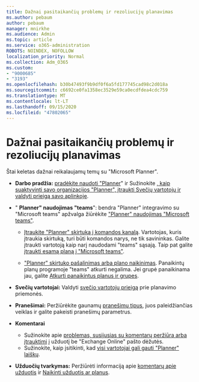 ```yaml
---
title: Dažnai pasitaikančių problemų ir rezoliucijų planavimas
ms.author: pebaum
author: pebaum
manager: mnirkhe
ms.audience: Admin
ms.topic: article
ms.service: o365-administration
ROBOTS: NOINDEX, NOFOLLOW
localization_priority: Normal
ms.collection: Adm_O365
ms.custom:
- "9000685"
- "3193"
ms.openlocfilehash: b30b47493f9b9df0f6a5fd177745cad98c2d018a
ms.sourcegitcommit: c6692ce0fa1358ec3529e59ca0ecdfdea4cdc759
ms.translationtype: MT
ms.contentlocale: lt-LT
ms.lasthandoff: 09/15/2020
ms.locfileid: "47802065"
---
```

# <a name="planner-common-issues-and-resolutions"></a>Dažnai pasitaikančių problemų ir rezoliucijų planavimas

Štai keletas dažnai reikalaujamų temų su "Microsoft Planner".
 
- **Darbo pradžia:** [pradėkite naudoti "Planner](https://support.office.com/article/microsoft-planner-help-4a9a13c6-3adf-4a60-a6fc-15c0b15e16fc)" ir Sužinokite [, kaip suaktyvinti savo organizacijos "Planner", įtraukti Svečių vartotojų ir valdyti prieigą savo aplinkoje](https://docs.microsoft.com/office365/planner/planner-for-admins).

- " **Planner" naudojimas "teams**": bendra "Planner" integravimo su "Microsoft teams" apžvalga žiūrėkite ["Planner" naudojimas "Microsoft teams"](https://support.office.com/article/62798a9f-e8f7-4722-a700-27dd28a06ee0).

     - [Įtraukite "Planner" skirtuką į komandos kanalą](https://support.office.com/article/62798a9f-e8f7-4722-a700-27dd28a06ee0#bkmk_addaplannertabtoateamchannel). Vartotojas, kuris įtraukia skirtuką, turi būti komandos narys, ne tik savininkas. Galite įtraukti vartotoją kaip narį naudodami "teams" sąsają. Taip pat galite [įtraukti esamą planą į "Microsoft teams"](https://techcommunity.microsoft.com/t5/Planner-Blog/Bringing-a-Plan-into-Microsoft-Teams/ba-p/57463).

    - ["Planner" skirtuko pašalinimas arba plano naikinimas](https://support.office.com/article/62798a9f-e8f7-4722-a700-27dd28a06ee0#bkmk_removeaplannertabordeleteaplan). Panaikintų planų programoje "teams" atkurti negalima. Jei grupė panaikinama jau, galite [Atkurti panaikintus planus ir grupes](https://techcommunity.microsoft.com/t5/planner-blog/microsoft-planner-now-you-can-recover-deleted-plans-and-groups/ba-p/362242
).
 
- **Svečių vartotojai:** Valdyti [svečio vartotojų prieigą](https://support.office.com/article/guest-access-in-microsoft-planner-cc5d7f96-dced-4da4-ab62-08c72d9759c6) prie planavimo priemonės.
 
- **Pranešimai:** Peržiūrėkite gaunamų [pranešimų tipus](https://support.office.com/article/stay-on-top-of-tasks-and-plans-with-email-and-notifications-cce223d6-b0ae-43cf-a080-266e2414a859), juos paleidžiančias veiklas ir galite pakeisti pranešimų parametrus.
 
- **Komentarai** 
   - Sužinokite apie [problemas, susijusias su komentarų peržiūra arba įtrauktimi](https://docs.microsoft.com/office365/planner/planner-for-admins#can-people-in-my-organization-use-planner-if-they-dont-have-an-exchange-online-mailbox) į užduotį be "Exchange Online" pašto dėžutės.
   - Sužinokite, kaip įsitikinti, kad [visi vartotojai gali gauti "Planner" laiškų](https://docs.microsoft.com/office365/planner/planner-for-admins#how-do-i-make-sure-all-my-users-can-get-emails-forplanner).

- **Užduočių tvarkymas:** Peržiūrėti informaciją apie [komentarų apie užduotis](https://support.office.com/article/comment-on-tasks-in-microsoft-planner-fd4aedde-7785-4cd0-96ee-122fbc9140e1) ir [Naikinti užduotis ar planus](https://support.office.com/article/delete-a-task-or-plan-39e10e78-13f0-446d-94cd-9e562648497a).
